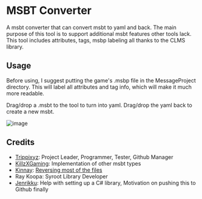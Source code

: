 
# MSBT Converter

A msbt converter that can convert msbt to yaml and back.
The main purpose of this tool is to support additional msbt features other tools lack.
This tool includes attributes, tags, msbp labeling all thanks to the CLMS library.

## Usage

Before using, I suggest putting the game's .msbp file in the MessageProject directory.
This will label all attributes and tag info, which will make it much more readable.

Drag/drop a .msbt to the tool to turn into yaml. 
Drag/drop the yaml back to create a new msbt.

![image](https://github.com/KillzXGaming/MSBTConverter/assets/13475262/7d15b557-c239-4330-89b7-da4fd8cc6852)

## Credits
* [Trippixyz](https://github.com/Trippixyz): Project Leader, Programmer, Tester, Github Manager
* [KillzXGaming](https://github.com/KillzXGaming): Implementation of other msbt types
* [Kinnay](https://github.com/kinnay): [Reversing most of the files](https://github.com/Kinnay/Nintendo-File-Formats/wiki/LMS-File-Format)
* Ray Koopa: Syroot Library Developer
* [Jenrikku](https://github.com/Jenrikku): Help with setting up a C# library, Motivation on pushing this to Github finally
